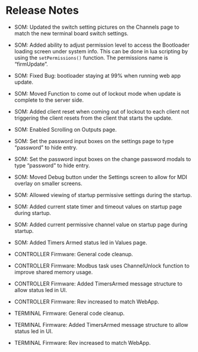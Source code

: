 # Release Notes #

- SOM: Updated the switch setting pictures on the Channels page to match the new terminal board switch settings.

- SOM: Added ability to adjust permission level to access the Bootloader loading screen under system info. This can be done in lua scripting by using the   ```setPermissions()``` function. The permissions name is “firmUpdate”.

- SOM: Fixed Bug: bootloader staying at 99% when running web app update.

- SOM: Moved Function to come out of lockout mode when update is complete to the server side.

- SOM: Added client reset when coming out of lockout to each client not triggering the client resets from the client that starts the update.

- SOM: Enabled Scrolling on Outputs page.

- SOM: Set the password input boxes on the settings page to type “password” to hide entry.

- SOM: Set the password input boxes on the change password modals to type “password” to hide entry.

- SOM: Moved Debug button under the Settings screen to allow for MDI overlay on smaller screens.

- SOM: Allowed viewing of startup permissive settings during the startup.

- SOM: Added current state timer and timeout values on startup page during startup.

- SOM: Added current permissive channel value on startup page during startup.

- SOM: Added Timers Armed status led in Values page.

- CONTROLLER Firmware: General code cleanup.

- CONTROLLER Firmware: Modbus task uses ChannelUnlock function to improve shared memory usage.

- CONTROLLER Firmware: Added TimersArmed message structure to allow status led in UI.

- CONTROLLER Firmware: Rev increased to match WebApp.

- TERMINAL Firmware: General code cleanup.

- TERMINAL Firmware: Added TimersArmed message structure to allow status led in UI.

- TERMINAL Firmware: Rev increased to match WebApp.
